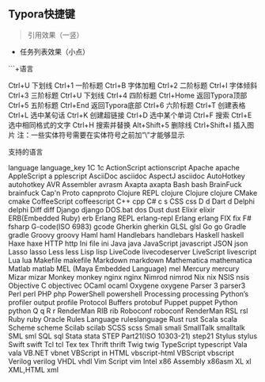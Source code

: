 ## Typora快捷键

>引用效果（一竖）

- 任务列表效果（小点）

\```+语言

Ctrl+U 下划线
Ctrl+1 一阶标题 Ctrl+B 字体加粗
Ctrl+2 二阶标题 Ctrl+I 字体倾斜
Ctrl+3 三阶标题 Ctrl+U 下划线
Ctrl+4 四阶标题 Ctrl+Home 返回Typora顶部
Ctrl+5 五阶标题 Ctrl+End 返回Typora底部
Ctrl+6 六阶标题 Ctrl+T 创建表格
Ctrl+L 选中某句话 Ctrl+K 创建超链接
Ctrl+D 选中某个单词 Ctrl+F 搜索
Ctrl+E 选中相同格式的文字 Ctrl+H 搜索并替换
Alt+Shift+5 删除线 Ctrl+Shift+I 插入图片
注：一些实体符号需要在实体符号之前加”\”才能够显示

支持的语言

language	language_key
1C	1c
ActionScript	actionscript
Apache	apache
AppleScript a	pplescript
AsciiDoc	asciidoc
AspectJ	asciidoc
AutoHotkey	autohotkey
AVR Assembler	avrasm
Axapta	axapta
Bash	bash
BrainFuck	brainfuck
Cap'n Proto	capnproto
Clojure REPL	clojure
Clojure	clojure
CMake	cmake
CoffeeScript	coffeescript
C++	cpp
C# c	s
CSS	css
D	d
Dart	d
Delphi	delphi
Diff	diff
Django	django
DOS.bat	dos
Dust	dust
Elixir	elixir
ERB(Embedded Ruby)	erb
Erlang REPL	erlang-repl
Erlang	erlang
FIX	fix
F#	fsharp
G-code(ISO 6983)	gcode
Gherkin	gherkin
GLSL	glsl
Go	go
Gradle	gradle
Groovy	groovy
Haml	haml
Handlebars	handlebars
Haskell	haskell
Haxe	haxe
HTTP	http
Ini file	ini
Java	java
JavaScript	javascript
JSON	json
Lasso	lasso
Less	less
Lisp	lisp
LiveCode	livecodeserver
LiveScript	livescript
Lua	lua
Makefile	makefile
Markdown	markdown
Mathematica	mathematica
Matlab	matlab
MEL (Maya Embedded Language)	mel
Mercury	mercury
Mizar	mizar
Monkey	monkey
nginx	nginx
Nimrod	nimrod
Nix	nix
NSIS	nsis
Objective C	objectivec
OCaml	ocaml
Oxygene	oxygene
Parser 3	parser3
Perl	perl
PHP	php
PowerShell	powershell
Processing	processing
Python’s profiler output	profile
Protocol Buffers	protobuf
Puppet	puppet
Python	python
Q	q
R	r
RenderMan RIB	rib
Roboconf	roboconf
RenderMan RSL	rsl
Ruby	ruby
Oracle Rules Language	ruleslanguage
Rust	rust
Scala	scala
Scheme	scheme
Scilab	scilab
SCSS	scss
Smali	smali
SmallTalk	smalltalk
SML	sml
SQL	sql
Stata	stata
STEP Part21(ISO 10303-21)	step21
Stylus	stylus
Swift	swift
Tcl	tcl
Tex	tex
Thrift	thrift
Twig	twig
TypeScript	typescript
Vala	vala
VB.NET	vbnet
VBScript in HTML	vbscript-html
VBScript	vbscript
Verilog	verilog
VHDL	vhdl
Vim Script	vim
Intel x86 Assembly	x86asm
XL	xl
XML,HTML	xml